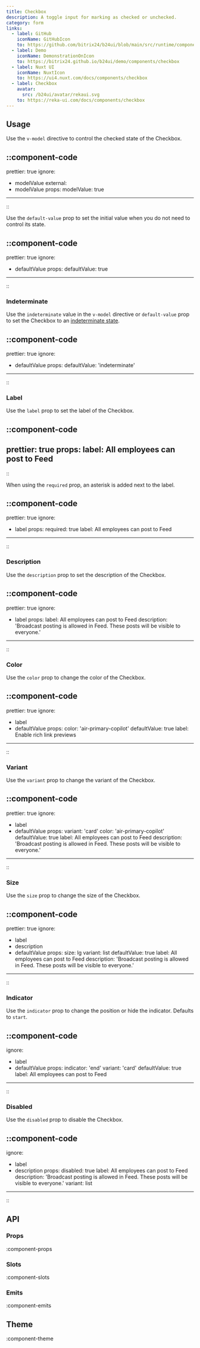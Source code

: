 ```yaml
---
title: Checkbox
description: A toggle input for marking as checked or unchecked.
category: form
links:
  - label: GitHub
    iconName: GitHubIcon
    to: https://github.com/bitrix24/b24ui/blob/main/src/runtime/components/Checkbox
  - label: Demo
    iconName: DemonstrationOnIcon
    to: https://bitrix24.github.io/b24ui/demo/components/checkbox
  - label: Nuxt UI
    iconName: NuxtIcon
    to: https://ui4.nuxt.com/docs/components/checkbox
  - label: Checkbox
    avatar:
      src: /b24ui/avatar/rekaui.svg
    to: https://reka-ui.com/docs/components/checkbox
---
```


## Usage

Use the `v-model` directive to control the checked state of the Checkbox.

::component-code
---
prettier: true
ignore:
  - modelValue
external:
  - modelValue
props:
  modelValue: true
---
::

Use the `default-value` prop to set the initial value when you do not need to control its state.

::component-code
---
prettier: true
ignore:
  - defaultValue
props:
  defaultValue: true
---
::

### Indeterminate

Use the `indeterminate` value in the `v-model` directive or `default-value` prop to set the Checkbox to an [indeterminate state](https://developer.mozilla.org/en-US/docs/Web/HTML/Element/input/checkbox#indeterminate_state_checkboxes).

::component-code
---
prettier: true
ignore:
  - defaultValue
props:
  defaultValue: 'indeterminate'
---
::

### Label

Use the `label` prop to set the label of the Checkbox.

::component-code
---
prettier: true
props:
  label: All employees can post to Feed
---
::

When using the `required` prop, an asterisk is added next to the label.

::component-code
---
prettier: true
ignore:
  - label
props:
  required: true
  label: All employees can post to Feed
---
::

### Description

Use the `description` prop to set the description of the Checkbox.

::component-code
---
prettier: true
ignore:
  - label
props:
  label: All employees can post to Feed
  description: 'Broadcast posting is allowed in Feed. These posts will be visible to everyone.'
---
::

### Color

Use the `color` prop to change the color of the Checkbox.

::component-code
---
prettier: true
ignore:
  - label
  - defaultValue
props:
  color: 'air-primary-copilot'
  defaultValue: true
  label: Enable rich link previews
---
::

### Variant

Use the `variant` prop to change the variant of the Checkbox.

::component-code
---
prettier: true
ignore:
  - label
  - defaultValue
props:
  variant: 'card'
  color: 'air-primary-copilot'
  defaultValue: true
  label: All employees can post to Feed
  description: 'Broadcast posting is allowed in Feed. These posts will be visible to everyone.'
---
::

### Size

Use the `size` prop to change the size of the Checkbox.

::component-code
---
prettier: true
ignore:
  - label
  - description
  - defaultValue
props:
  size: lg
  variant: list
  defaultValue: true
  label: All employees can post to Feed
  description: 'Broadcast posting is allowed in Feed. These posts will be visible to everyone.'
---
::

### Indicator

Use the `indicator` prop to change the position or hide the indicator. Defaults to `start`.

::component-code
---
ignore:
  - label
  - defaultValue
props:
  indicator: 'end'
  variant: 'card'
  defaultValue: true
  label: All employees can post to Feed
---
::

### Disabled

Use the `disabled` prop to disable the Checkbox.

::component-code
---
ignore:
  - label
  - description
props:
  disabled: true
  label: All employees can post to Feed
  description: 'Broadcast posting is allowed in Feed. These posts will be visible to everyone.'
  variant: list
---
::

## API

### Props

:component-props

### Slots

:component-slots

### Emits

:component-emits

## Theme

:component-theme
